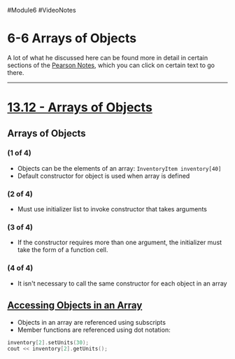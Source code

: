 #Module6 #VideoNotes 
# 6-6 Arrays of Objects
A lot of what he discussed here can be found more in detail in certain sections of the [Pearson Notes](../Pearson%20Notes), which you can click on certain text to go there.
***
# [13.12 - Arrays of Objects](../Pearson%20Notes/13.12%20-%20Arrays%20of%20Objects.md)
## Arrays of Objects
### (1 of 4)
- Objects can be the elements of an array: `InventoryItem inventory[40]`
- Default constructor for object is used when array is defined

### (2 of 4)
- Must use initializer list to invoke constructor that takes arguments

### (3 of 4)
- If the constructor requires more than one argument, the initializer must take the form of a function cell.

### (4 of 4)
- It isn't necessary to call the same constructor for each object in an array

## [Accessing Objects in an Array](../Pearson%20Notes/13.12%20-%20Arrays%20of%20Objects.md#Accessing-Members-of-Objects-in-an-Array)
- Objects in an array are referenced using subscripts
- Member functions are referenced using dot notation:
```c++
inventory[2].setUnits(30);
cout << inventory[2].getUnits();
```